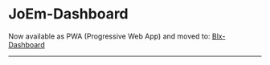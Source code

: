 # JoEm-Dashboard

Now available as PWA (Progressive Web App) and moved to:
[Blx-Dashboard](https://github.com/joembedded/ltx_ble_demo)

***